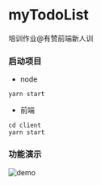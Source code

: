 # myTodoList
培训作业@有赞前端新人训

### 启动项目
- node 
```
yarn start
```
- 前端
```
cd client
yarn start
```

### 功能演示
![demo](https://user-images.githubusercontent.com/21973560/130343873-0ccb2b3f-357f-4b38-a7f9-202f21354ff6.gif)
